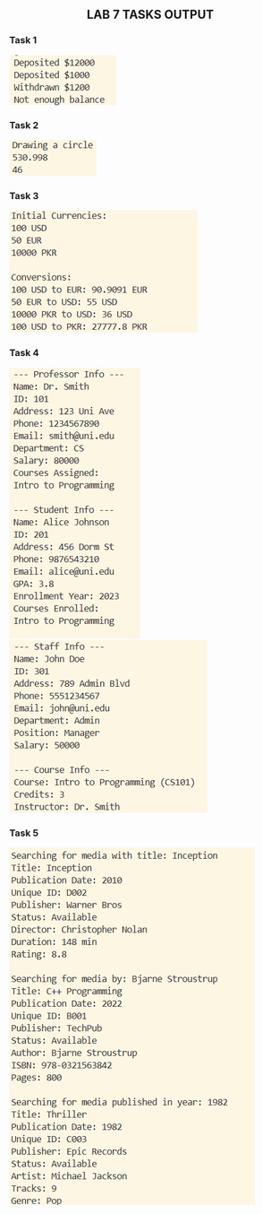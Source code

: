 <h2 align="center"> LAB 7 TASKS OUTPUT </h2>

<h3> Task 1 </h3>
<img src="images/image.png">

<h3> Task 2 </h3>
<img src="images/image-1.png">

<h3> Task 3 </h3>
<img src="images/image-2.png">

<h3> Task 4 </h3>
<img src="images/image-3.png">
<img src="images/image-4.png">

<h3> Task 5 </h3>
<img src="images/image-5.png">